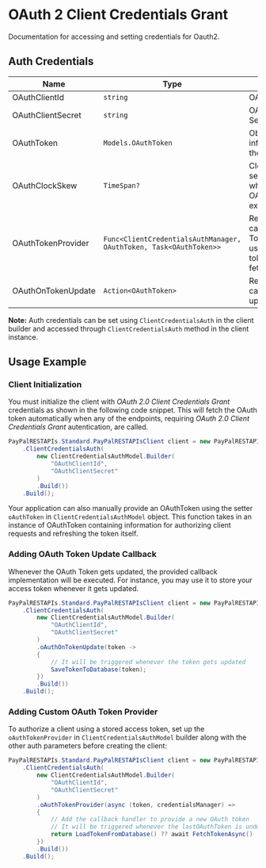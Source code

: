 
# OAuth 2 Client Credentials Grant



Documentation for accessing and setting credentials for Oauth2.

## Auth Credentials

| Name | Type | Description | Setter | Getter |
|  --- | --- | --- | --- | --- |
| OAuthClientId | `string` | OAuth 2 Client ID | `OAuthClientId` | `OAuthClientId` |
| OAuthClientSecret | `string` | OAuth 2 Client Secret | `OAuthClientSecret` | `OAuthClientSecret` |
| OAuthToken | `Models.OAuthToken` | Object for storing information about the OAuth token | `OAuthToken` | `OAuthToken` |
| OAuthClockSkew | `TimeSpan?` | Clock skew time in seconds applied while checking the OAuth Token expiry. | `OAuthClockSkew` | `OAuthClockSkew` |
| OAuthTokenProvider | `Func<ClientCredentialsAuthManager, OAuthToken, Task<OAuthToken>>` | Registers a callback for oAuth Token Provider used for automatic token fetching/refreshing. | `OAuthTokenProvider` | `OAuthTokenProvider` |
| OAuthOnTokenUpdate | `Action<OAuthToken>` | Registers a callback for token update event. | `OAuthOnTokenUpdate` | `OAuthOnTokenUpdate` |



**Note:** Auth credentials can be set using `ClientCredentialsAuth` in the client builder and accessed through `ClientCredentialsAuth` method in the client instance.

## Usage Example

### Client Initialization

You must initialize the client with *OAuth 2.0 Client Credentials Grant* credentials as shown in the following code snippet. This will fetch the OAuth token automatically when any of the endpoints, requiring *OAuth 2.0 Client Credentials Grant* autentication, are called.

```csharp
PayPalRESTAPIs.Standard.PayPalRESTAPIsClient client = new PayPalRESTAPIs.Standard.PayPalRESTAPIsClient.Builder()
    .ClientCredentialsAuth(
        new ClientCredentialsAuthModel.Builder(
            "OAuthClientId",
            "OAuthClientSecret"
        )
        .Build())
    .Build();
```



Your application can also manually provide an OAuthToken using the setter `oAuthToken` in `ClientCredentialsAuthModel` object. This function takes in an instance of OAuthToken containing information for authorizing client requests and refreshing the token itself.

### Adding OAuth Token Update Callback

Whenever the OAuth Token gets updated, the provided callback implementation will be executed. For instance, you may use it to store your access token whenever it gets updated.

```csharp
PayPalRESTAPIs.Standard.PayPalRESTAPIsClient client = new PayPalRESTAPIs.Standard.PayPalRESTAPIsClient.Builder()
    .ClientCredentialsAuth(
        new ClientCredentialsAuthModel.Builder(
            "OAuthClientId",
            "OAuthClientSecret"
        )
        .oAuthOnTokenUpdate(token -> 
        {
            // It will be triggered whenever the token gets updated
            SaveTokenToDatabase(token);
        })
        .Build())
    .Build();
```

### Adding Custom OAuth Token Provider

To authorize a client using a stored access token, set up the `oAuthTokenProvider` in `ClientCredentialsAuthModel` builder along with the other auth parameters before creating the client:

```csharp
PayPalRESTAPIs.Standard.PayPalRESTAPIsClient client = new PayPalRESTAPIs.Standard.PayPalRESTAPIsClient.Builder()
    .ClientCredentialsAuth(
        new ClientCredentialsAuthModel.Builder(
            "OAuthClientId",
            "OAuthClientSecret"
        )
        .oAuthTokenProvider(async (token, credentialsManager) =>
        {
            // Add the callback handler to provide a new OAuth token
            // It will be triggered whenever the lastOAuthToken is undefined or expired
            return LoadTokenFromDatabase() ?? await FetchTokenAsync()
        })
        .Build())
    .Build();
```


